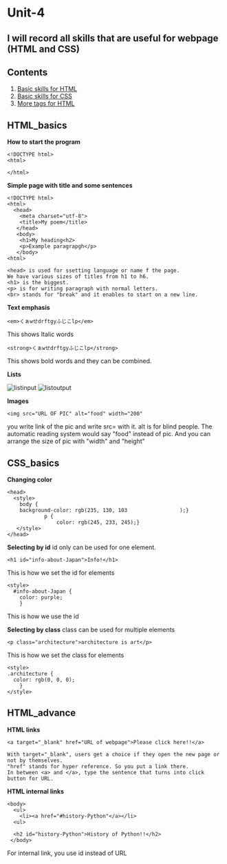 # Unit-4

## I will record all skills that are useful for webpage (HTML and CSS) ##

Contents
------------
1. [Basic skills for HTML](#HTML_basics)
1. [Basic skills for CSS](#CSS_basics)
1. [More tags for HTML](#HTML_advance)



HTML_basics
------------
**How to start the program**
```
<!DOCTYPE html>
<html>

</html>
```

**Simple page with title and some sentences**
```
<!DOCTYPE html>
<html>
  <head>
    <meta charset="utf-8">
    <title>My poem</title>
   </head>
   <body>
    <h1>My heading<h2>
    <p>Example paragrapgh</p>
   </body>
<html>
```
```
<head> is used for ssetting language or name f the page. 
We have various sizes of titles from h1 to h6.
<h1> is the biggest.  
<p> is for writing paragraph with normal letters. 
<br> stands for "break" and it enables to start on a new line.
```
**Text emphasis**
```
<em>くぁwせdrftgyふじこlp</em>
```
This shows Italic words

```
<strong>くぁwせdrftgyふじこlp</strong>
```
This shows bold words and they can be combined.

**Lists**

![listinput](htmllist.JPG)
![listoutput](httmllist2.JPG)

**Images**
```
<img src="URL OF PIC" alt="food" width="200"
```
you write link of the pic and write src= with it.  alt is for blind people. The automatic reading system would say "food" instead of pic. And you can arrange the size of pic with "width" and "height" 

CSS_basics
-----------
**Changing color**
```
<head>
  <style>
    body {
    background-color: rgb(235, 130, 103                 );}
            p {
                color: rgb(245, 233, 245);}
   </style>
</head>
```
**Selecting by id**
id only can be used for one element. 
```
<h1 id="info-about-Japan">Info!</h1>
```
This is how we set the id for elements

```
<style>
  #info-about-Japan {
    color: purple;
    }
```
This is how we use the id

**Selecting by class**
class can be used for multiple elements
```
<p class="architecture">architecture is art</p>
```
This is how we set the class for elements

```
<style>
.architecture {
  color: rgb(0, 0, 0);
    }
</style>
```

HTML_advance
-----
**HTML links**
```
<a target="_blank" href="URL of webpage">Please click here!!</a>
```
```
With target="_blank", users get a choice if they open the new page or not by themselves. 
"href" stands for hyper reference. So you put a link there.
In between <a> and </a>, type the sentence that turns into click button for URL.
```
**HTML internal links**
```
<body>
  <ul>
    <li><a href="#history-Python"</a></li>
  <ul>
  
  <h2 id="history-Python">History of Python!!</h2>
 </body>
```
For internal link, you use id instead of URL
  
